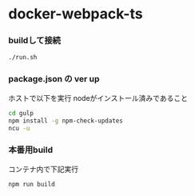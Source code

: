 # docker-webpack-ts

### buildして接続

```
./run.sh
```

### package.json の ver up

ホストで以下を実行 nodeがインストール済みであること

```sh
cd gulp
npm install -g npm-check-updates
ncu -u
```

### 本番用build

コンテナ内で下記実行

```
npm run build
```